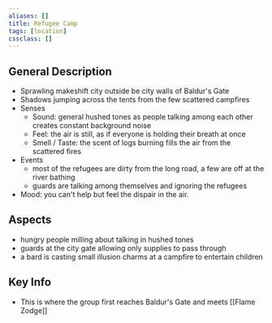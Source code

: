 ```yaml
---
aliases: []
title: Refugee Camp
tags: [location]
cssclass: []
---
```


## General Description
- Sprawling makeshift city outside be city walls of Baldur's Gate
- Shadows jumping across the tents from the few scattered campfires
- Senses
    - Sound: general hushed tones as people talking among each other creates constant background noise
    - Feel: the air is still, as if everyone is holding their breath at once
    - Smell / Taste: the scent of logs burning fills the air from the scattered fires
- Events
	-  most of the refugees are dirty from the long road, a few are off at the river bathing
    - guards are talking among themselves and ignoring the refugees
- Mood: you can't help but feel the dispair in the air.

## Aspects
- hungry people milling about talking in hushed tones
- guards at the city gate allowing only supplies to pass through
- a bard is casting small illusion charms at a campfire to entertain children

## Key Info
- This is where the group first reaches Baldur's Gate and meets [[Flame Zodge]]
